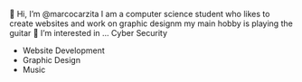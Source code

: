 👋 Hi, I’m @marcocarzita I am a computer science student who likes to create websites and work on graphic designm my main hobby is playing the guitar
👀 I’m interested in ...
Cyber Security
- Website Development
- Graphic Design
- Music
